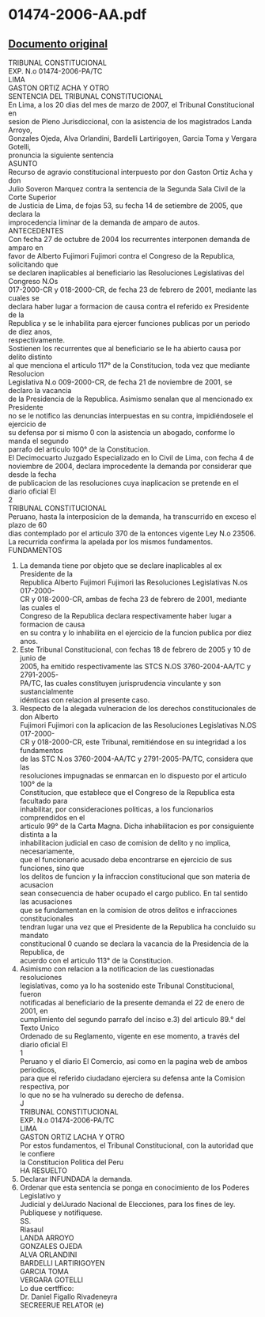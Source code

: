 
01474-2006-AA.pdf
=================
  
[Documento original](https://tc.gob.pe/jurisprudencia/2007/01474-2006-AA.pdf)  
---  
TRIBUNAL CONSTITUCIONAL  
EXP. N.o 01474-2006-PA/TC  
LIMA  
GASTON ORTIZ ACHA Y OTRO  
SENTENCIA DEL TRIBUNAL CONSTITUCIONAL  
En Lima, a los 20 dias del mes de marzo de 2007, el Tribunal Constitucional en  
sesion de Pleno Jurisdiccional, con la asistencia de los magistrados Landa Arroyo,  
Gonzales Ojeda, Alva Orlandini, Bardelli Lartirigoyen, Garcia Toma y Vergara Gotelli,  
pronuncia la siguiente sentencia  
ASUNTO  
Recurso de agravio constitucional interpuesto por don Gaston Ortiz Acha y don  
Julio Soveron Marquez contra la sentencia de la Segunda Sala Civil de la Corte Superior  
de Justicia de Lima, de fojas 53, su fecha 14 de setiembre de 2005, que declara la  
improcedencia liminar de la demanda de amparo de autos.  
ANTECEDENTES  
Con fecha 27 de octubre de 2004 los recurrentes interponen demanda de amparo en  
favor de Alberto Fujimori Fujimori contra el Congreso de la Republica, solicitando que  
se declaren inaplicables al beneficiario las Resoluciones Legislativas del Congreso N.Os  
017-2000-CR y 018-2000-CR, de fecha 23 de febrero de 2001, mediante las cuales se  
declara haber lugar a formacion de causa contra el referido ex Presidente de la  
Republica y se le inhabilita para ejercer funciones publicas por un periodo de diez anos,  
respectivamente.  
Sostienen los recurrentes que al beneficiario se le ha abierto causa por delito distinto  
al que menciona el articulo 117° de la Constitucion, toda vez que mediante Resolucion  
Legislativa N.o 009-2000-CR, de fecha 21 de noviembre de 2001, se declaro la vacancia  
de la Presidencia de la Republica. Asimismo senalan que al mencionado ex Presidente  
no se le notifico las denuncias interpuestas en su contra, impidiéndosele el ejercicio de  
su defensa por si mismo 0 con la asistencia un abogado, conforme lo manda el segundo  
parrafo del articulo 100° de la Constitucion.  
El Decimocuarto Juzgado Especializado en lo Civil de Lima, con fecha 4 de  
noviembre de 2004, declara improcedente la demanda por considerar que desde la fecha  
de publicacion de las resoluciones cuya inaplicacion se pretende en el diario oficial El  
2  
TRIBUNAL CONSTITUCIONAL  
Peruano, hasta la interposicion de la demanda, ha transcurrido en exceso el plazo de 60  
dias contemplado por el articulo 370 de la entonces vigente Ley N.o 23506.  
La recurrida confirma la apelada por los mismos fundamentos.  
FUNDAMENTOS  
1. La demanda tiene por objeto que se declare inaplicables al ex Presidente de la  
Republica Alberto Fujimori Fujimori las Resoluciones Legislativas N.os 017-2000-  
CR y 018-2000-CR, ambas de fecha 23 de febrero de 2001, mediante las cuales el  
Congreso de la Republica declara respectivamente haber lugar a formacion de causa  
en su contra y lo inhabilita en el ejercicio de la funcion publica por diez anos.  
2. Este Tribunal Constitucional, con fechas 18 de febrero de 2005 y 10 de junio de  
2005, ha emitido respectivamente las STCS N.OS 3760-2004-AA/TC y 2791-2005-  
PA/TC, las cuales constituyen jurisprudencia vinculante y son sustancialmente  
idénticas con relacion al presente caso.  
3. Respecto de la alegada vulneracion de los derechos constitucionales de don Alberto  
Fujimori Fujimori con la aplicacion de las Resoluciones Legislativas N.OS 017-2000-  
CR y 018-2000-CR, este Tribunal, remitiéndose en su integridad a los fundamentos  
de las STC N.os 3760-2004-AA/TC y 2791-2005-PA/TC, considera que las  
resoluciones impugnadas se enmarcan en lo dispuesto por el articulo 100° de la  
Constitucion, que establece que el Congreso de la Republica esta facultado para  
inhabilitar, por consideraciones politicas, a los funcionarios comprendidos en el  
articulo 99° de la Carta Magna. Dicha inhabilitacion es por consiguiente distinta a la  
inhabilitacion judicial en caso de comision de delito y no implica, necesariamente,  
que el funcionario acusado deba encontrarse en ejercicio de sus funciones, sino que  
los delitos de funcion y la infraccion constitucional que son materia de acusacion  
sean consecuencia de haber ocupado el cargo publico. En tal sentido las acusaciones  
que se fundamentan en la comision de otros delitos e infracciones constitucionales  
tendran lugar una vez que el Presidente de la Republica ha concluido su mandato  
constitucional 0 cuando se declara la vacancia de la Presidencia de la Republica, de  
acuerdo con el articulo 113° de la Constitucion.  
4. Asimismo con relacion a la notificacion de las cuestionadas resoluciones  
legislativas, como ya lo ha sostenido este Tribunal Constitucional, fueron  
notificadas al beneficiario de la presente demanda el 22 de enero de 2001, en  
cumplimiento del segundo parrafo del inciso e.3) del articulo 89.° del Texto Unico  
Ordenado de su Reglamento, vigente en ese momento, a través del diario oficial El  
1  
Peruano y el diario El Comercio, asi como en la pagina web de ambos periodicos,  
para que el referido ciudadano ejerciera su defensa ante la Comision respectiva, por  
lo que no se ha vulnerado su derecho de defensa.  
J  
TRIBUNAL CONSTITUCIONAL  
EXP. N.o 01474-2006-PA/TC  
LIMA  
GASTON ORTIZ LACHA Y OTRO  
Por estos fundamentos, el Tribunal Constitucional, con la autoridad que le confiere  
la Constitucion Politica del Peru  
HA RESUELTO  
1. Declarar INFUNDADA la demanda.  
2. Ordenar que esta sentencia se ponga en conocimiento de los Poderes Legislativo y  
Judicial y delJurado Nacional de Elecciones, para los fines de ley.  
Publiquese y notifiquese.  
SS.  
Riasaul  
LANDA ARROYO  
GONZALES OJEDA  
ALVA ORLANDINI  
BARDELLI LARTIRIGOYEN  
GARCIA TOMA  
VERGARA GOTELLI  
Lo due certffico:  
Dr. Daniel Figallo Rivadeneyra  
SECREERUE RELATOR (e)